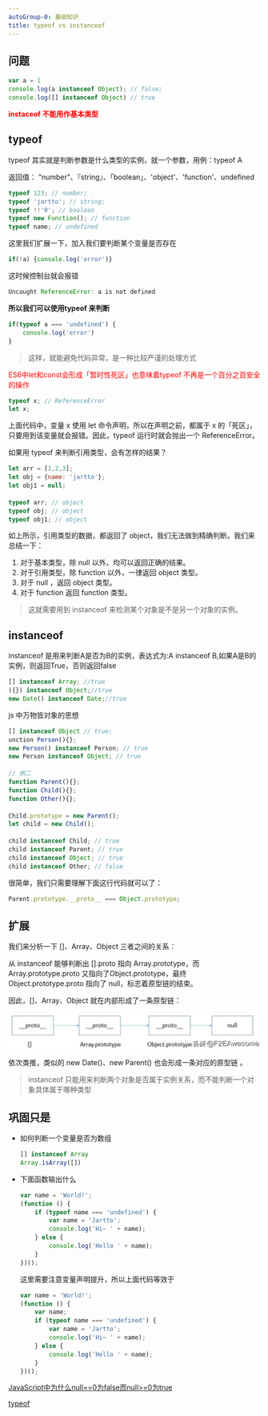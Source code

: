 ```yaml
---
autoGroup-0: 基础知识
title: typeof vs instanceof
---
```

## 问题
```js
var a = 1
console.log(a instanceof Object); // false; 
console.log([] instanceof Object) // true
```
<span style="color: red;font-weight: 700">instaceof 不能用作基本类型</span>

## typeof 
typeof 其实就是判断参数是什么类型的实例，就一个参数，用例：typeof A

返回值： "number"、『string』、「boolean」、'object'、'function'、undefined

```js
typeof 123; // number;
typeof 'jartto'; // string;
typeof !!'0'; // boolean
typeof new Function(); // function
typeof name; // undefined
```
这里我们扩展一下，加入我们要判断某个变量是否存在
```js
if(!a) {console.log('error')}
```
这时候控制台就会报错
```js
Uncaught ReferenceError: a is not defined
```
**所以我们可以使用typeof 来判断**
```js
if(typeof a === 'undefined') {
    console.log('error')
}
```
> 这样，就能避免代码异常，是一种比较严谨的处理方式

<span style="color: red">ES6中let和const会形成「暂时性死区」也意味着typeof 不再是一个百分之百安全的操作</span>

```js
typeof x; // ReferenceError
let x;
```
上面代码中，变量 x 使用 let 命令声明，所以在声明之前，都属于 x 的「死区」，只要用到该变量就会报错。因此，typeof 运行时就会抛出一个 ReferenceError。

如果用 typeof 来判断引用类型，会有怎样的结果？
```js
let arr = [1,2,3];
let obj = {name: 'jartto'};
let obj1 = null;

typeof arr; // object
typeof obj; // object
typeof obj1; // object
```
如上所示，引用类型的数据，都返回了 object，我们无法做到精确判断。我们来总结一下：

1. 对于基本类型，除 null 以外，均可以返回正确的结果。
2. 对于引用类型，除 function 以外，一律返回 object 类型。
3. 对于 null ，返回 object 类型。
4. 对于 function 返回 function 类型。

> 这就需要用到 instanceof 来检测某个对象是不是另一个对象的实例。
## instanceof
instanceof 是用来判断A是否为B的实例，表达式为:A instanceof B,如果A是B的实例，则返回True，否则返回false
```js
[] instanceof Array; //true
({}) instanceof Object;//true
new Date() instanceof Date;//true
```
js 中万物皆对象的思想
```js
[] instanceof Object // true;
unction Person(){};
new Person() instanceof Person; // true
new Person instanceof Object; // true

// 例二
function Parent(){};
function Child(){};
function Other(){};

Child.prototype = new Parent();
let child = new Child();

child instanceof Child; // true
child instanceof Parent; // true
child instanceof Object; // true
child instanceof Other; // false
```
很简单，我们只需要理解下面这行代码就可以了：
```js
Parent.prototype.__proto__ === Object.prototype;
```
## 扩展
我们来分析一下 []、Array、Object 三者之间的关系：

从 instanceof 能够判断出 [].proto 指向 Array.prototype，而 Array.prototype.proto 又指向了Object.prototype，最终 Object.prototype.proto 指向了 null，标志着原型链的结束。

因此，[]、Array、Object 就在内部形成了一条原型链：

![原型链](./images/instanceof.png)

依次类推，类似的 new Date()、new Parent() 也会形成一条对应的原型链 。

> instanceof 只能用来判断两个对象是否属于实例关系，而不能判断一个对象具体属于哪种类型

## 巩固只是
- 如何判断一个变量是否为数组

    ```js
    [] instanceof Array
    Array.isArray([])
    ```
- 下面函数输出什么

    ```js
    var name = 'World!';
    (function () {
        if (typeof name === 'undefined') {
            var name = 'Jartto';
            console.log('Hi~ ' + name);
        } else {
            console.log('Hello ' + name);
        }
    })();
    ```
    这里需要注意变量声明提升，所以上面代码等效于
    ```js
    var name = 'World!';
    (function () {
        var name;
        if (typeof name === 'undefined') {
            var name = 'Jartto';
            console.log('Hi~ ' + name);
        } else {
            console.log('Hello ' + name);
        }
    })();
    ```

[JavaScript中为什么null==0为false而null>=0为true](/front-end/JavaScript/a-null-undefined.html)

[typeof](/front-end/JavaScript/tips-typeof.html)